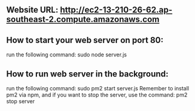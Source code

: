 ## Website URL: http://ec2-13-210-26-62.ap-southeast-2.compute.amazonaws.com

## How to start your web server on port 80:
run the following command: sudo node server.js

## How to run web server in the background:
run the following command: sudo pm2 start server.js 
Remember to install pm2 via npm, and if you want to stop the server, use the command: pm2 stop server




